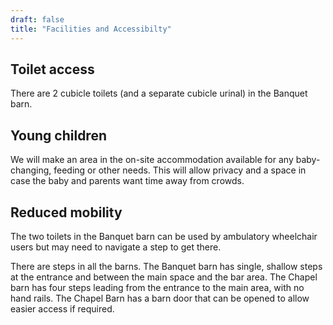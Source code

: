 ```yaml
---
draft: false
title: "Facilities and Accessibilty"
---
```


## Toilet access

There are 2 cubicle toilets (and a separate cubicle urinal) in the Banquet barn.

## Young children

We will make an area in the on-site accommodation available for any baby-changing, feeding or other needs. This will allow privacy and a space in case the baby and parents want time away from crowds.

## Reduced mobility

The two toilets in the Banquet barn can be used by ambulatory wheelchair users but may need to navigate a step to get there.

There are steps in all the barns. The Banquet barn has single, shallow steps at the entrance and between the main space and the bar area. The Chapel barn has four steps leading from the entrance to the main area, with no hand rails. The Chapel Barn has a barn door that can be opened to allow easier access if required.
